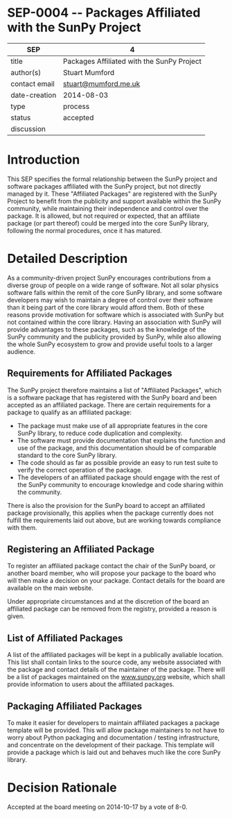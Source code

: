 # SEP-0004 -- Packages Affiliated with the SunPy Project

| SEP           | 4 |
|---------------|---|
| title         | Packages Affiliated with the SunPy Project |
| author(s)     | Stuart Mumford |
| contact email | stuart@mumford.me.uk |
| date-creation | 2014-08-03 |
| type          | process |
| status        | accepted |
| discussion    | |

# Introduction
This SEP specifies the formal relationship between the SunPy project and
software packages affiliated with the SunPy project, but not directly managed
by it. These "Affiliated Packages" are registered with the SunPy
Project to benefit from the publicity and support available within the SunPy
community, while maintaining their independence and control over the package.
It is allowed, but not required or expected, that an affiliate package
(or part thereof) could be merged into the core SunPy library, following the
normal procedures, once it has matured.


# Detailed Description
As a community-driven project SunPy encourages contributions from a diverse
group of people on a wide range of software. Not all solar physics software
falls within the remit of the core SunPy library, and some software developers
may wish to maintain a degree of control over their software than it being part
of the core library would afford them.
Both of these reasons provide motivation for software which is associated with
SunPy but not contained within the core library. Having an association with
SunPy will provide advantages to these packages, such as the knowledge of the
SunPy community and the publicity provided by SunPy, while also allowing the
whole SunPy ecosystem to grow and provide useful tools to a larger audience.

## Requirements for Affiliated Packages

The SunPy project therefore maintains a list of "Affiliated Packages",
which is a software package that has registered with the SunPy board and been
accepted as an affiliated package. There are certain requirements for a package
to qualify as an affiliated package:

* The package must make use of all appropriate features in the core SunPy
library, to reduce code duplication and complexity.
* The software must provide documentation that explains the function and use of
the package, and this documentation should be of comparable standard to the
core SunPy library.
* The code should as far as possible provide an easy to run test suite to
verify the correct operation of the package.
* The developers of an affiliated package should engage with the rest of the
SunPy community to encourage knowledge and code sharing within the community.

There is also the provision for the SunPy board to accept an affiliated package
provisionally, this applies when the package currently does not fulfill the
requirements laid out above, but are working towards compliance with them.

## Registering an Affiliated Package

To register an affiliated package contact the chair of the SunPy board, or
another board member, who will propose your package to the board who will then
make a decision on your package. Contact details for the board are available on
the main website.

Under appropriate circumstances and at the discretion of the board
an affiliated package can be removed from the registry, provided a
reason is given.

## List of Affiliated Packages

A list of the affiliated packages will be kept in a publically avaliable location.
This list shall contain links to the source code, any website
associated with the package and contact details of the maintainer of the package.
There will be a list of packages maintained on the www.sunpy.org website,
which shall provide information to users about the affiliated packages.

## Packaging Affiliated Packages

To make it easier for developers to maintain affiliated packages a package
template will be provided. This will allow package maintainers to not have to
worry about Python packaging and documentation / testing infrastructure, and
concentrate on the development of their package.
This template will provide a package which is laid out and behaves much like
the core SunPy library.


# Decision Rationale
Accepted at the board meeting on 2014-10-17 by a vote of 8-0.
